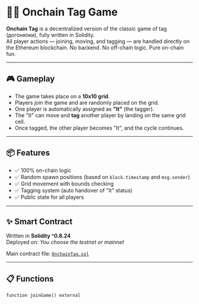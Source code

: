 # 🏃‍♂️ Onchain Tag Game

**Onchain Tag** is a decentralized version of the classic game of tag (догонялки), fully written in Solidity.  
All player actions — joining, moving, and tagging — are handled directly on the Ethereum blockchain. No backend. No off-chain logic. Pure on-chain fun.

---

## 🎮 Gameplay

- The game takes place on a **10x10 grid**.
- Players join the game and are randomly placed on the grid.   
- One player is automatically assigned as **"It"** (the tagger). 
- The "It" can move and **tag** another player by landing on the same grid cell.
- Once tagged, the other player becomes "It", and the cycle continues. 

---

## 📦 Features

- ✅ 100% on-chain logic 
- ✅ Random spawn positions (based on `block.timestamp` and `msg.sender`)
- ✅ Grid movement with bounds checking
- ✅ Tagging system (auto handover of "It" status)
- ✅ Public state for all players

---

## ✨ Smart Contract

Written in **Solidity ^0.8.24**  
Deployed on: _You choose the testnet or mainnet_

Main contract file: [`OnchainTag.sol`](./OnchainTag.sol)

---

## 📋 Functions

```solidity
function joinGame() external
